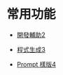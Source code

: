 # 常用功能

- [開發輔助2](./basic-features-dev-assist.md)

- [程式生成3](basic-features-codegen.md)

- [Prompt 樣版4](?a=basic-features-general-prompt.md)

